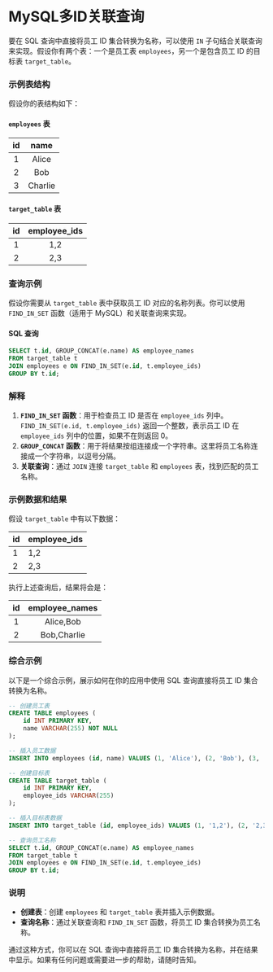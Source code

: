 # MySQL多ID关联查询

要在 SQL 查询中直接将员工 ID 集合转换为名称，可以使用 `IN` 子句结合关联查询来实现。假设你有两个表：一个是员工表 `employees`，另一个是包含员工 ID 的目标表 `target_table`。

### 示例表结构

假设你的表结构如下：

#### `employees` 表

|  id  |  name   |
| :--: | :-----: |
|  1   |  Alice  |
|  2   |   Bob   |
|  3   | Charlie |

#### `target_table` 表

|  id  | employee_ids |
| :--: | :----------: |
|  1   |     1,2      |
|  2   |     2,3      |

### 查询示例

假设你需要从 `target_table` 表中获取员工 ID 对应的名称列表。你可以使用 `FIND_IN_SET` 函数（适用于 MySQL）和关联查询来实现。

#### SQL 查询

```sql
SELECT t.id, GROUP_CONCAT(e.name) AS employee_names
FROM target_table t
JOIN employees e ON FIND_IN_SET(e.id, t.employee_ids)
GROUP BY t.id;
```

### 解释

1. **`FIND_IN_SET` 函数**：用于检查员工 ID 是否在 `employee_ids` 列中。`FIND_IN_SET(e.id, t.employee_ids)` 返回一个整数，表示员工 ID 在 `employee_ids` 列中的位置，如果不在则返回 0。
2. **`GROUP_CONCAT` 函数**：用于将结果按组连接成一个字符串。这里将员工名称连接成一个字符串，以逗号分隔。
3. **关联查询**：通过 `JOIN` 连接 `target_table` 和 `employees` 表，找到匹配的员工名称。

### 示例数据和结果

假设 `target_table` 中有以下数据：

| id  | employee_ids |
|-----|--------------|
| 1   | 1,2          |
| 2   | 2,3          |

执行上述查询后，结果将会是：

|  id  | employee_names |
| :--: | :------------: |
|  1   |   Alice,Bob    |
|  2   |  Bob,Charlie   |

### 综合示例

以下是一个综合示例，展示如何在你的应用中使用 SQL 查询直接将员工 ID 集合转换为名称。

```sql
-- 创建员工表
CREATE TABLE employees (
    id INT PRIMARY KEY,
    name VARCHAR(255) NOT NULL
);

-- 插入员工数据
INSERT INTO employees (id, name) VALUES (1, 'Alice'), (2, 'Bob'), (3, 'Charlie');

-- 创建目标表
CREATE TABLE target_table (
    id INT PRIMARY KEY,
    employee_ids VARCHAR(255)
);

-- 插入目标表数据
INSERT INTO target_table (id, employee_ids) VALUES (1, '1,2'), (2, '2,3');

-- 查询员工名称
SELECT t.id, GROUP_CONCAT(e.name) AS employee_names
FROM target_table t
JOIN employees e ON FIND_IN_SET(e.id, t.employee_ids)
GROUP BY t.id;
```

### 说明

- **创建表**：创建 `employees` 和 `target_table` 表并插入示例数据。
- **查询名称**：通过关联查询和 `FIND_IN_SET` 函数，将员工 ID 集合转换为员工名称。

通过这种方式，你可以在 SQL 查询中直接将员工 ID 集合转换为名称，并在结果中显示。如果有任何问题或需要进一步的帮助，请随时告知。

